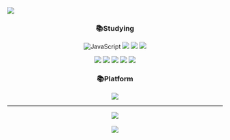 <img src="https://capsule-render.vercel.app/api?type=waving&color=auto&height=200&section=header&text=Hi,&nbsp;I'm&nbsp;Yunjin!&fontSize=90" />

<div align = "center">

### 📚Studying
![JavaScript](https://img.shields.io/badge/JavaScript-F7DF1E.svg?&style=for-the-badge&logo=JavaScript&logoColor=white)
<img src="https://img.shields.io/badge/MySQL-4479A1?style=for-the-badge&logo=MySQL&logoColor=white">
<img src="https://img.shields.io/badge/Node.js-339933?style=for-the-badge&logo=Node.js&logoColor=white">
<img src="https://img.shields.io/badge/GitHub-181717?style=for-the-badge&logo=GitHub&logoColor=white">
<br>
  
<img src="https://img.shields.io/badge/Sequelize-52B0E7?style=for-the-badge&logo=Sequelize&logoColor=white">
<img src="https://img.shields.io/badge/MongoDB-47A248?style=for-the-badge&logo=MongoDB&logoColor=white">
<img src="https://img.shields.io/badge/Express-000000?style=for-the-badge&logo=Express&logoColor=white">
<img src="https://img.shields.io/badge/NGINX-009639?style=for-the-badge&logo=NGINX&logoColor=white">
<img src="https://img.shields.io/badge/Socket.io-010101?style=for-the-badge&logo=Socket.io&logoColor=white">
<br>
  
### 📚Platform
<img src="https://img.shields.io/badge/Visual Studio Code-007ACC?style=for-the-badge&logo=Visual Studio Code&logoColor=white">

  <br>
  <hr>
  
<div align="center"><img src="https://github-readme-stats.vercel.app/api/top-langs/?username=SoohyungSeo&layout=compact">	</div>	
  <br>
<div align="center"><img src="https://github-readme-stats.vercel.app/api?username=Yunjin&theme=tokyonight&show_icons=true"> </div>
